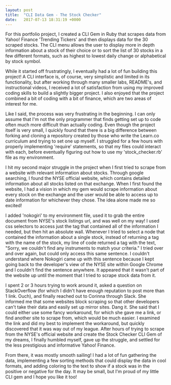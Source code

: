 ```yaml
---
layout: post
title:  "CLI Data Gem - The Stock Checker"
date:   2017-07-13 18:31:19 +0000
---
```



For this portfolio project, I created a CLI Gem in Ruby that scrapes data from Yahoo! Finance 'Trending Tickers' and then displays data for the 30 scraped stocks. The CLI menu allows the user to display more in depth information about a stock of their choice or to sort the list of 30 stocks in a few different formats, such as highest to lowest daily change or alphabetical by stock symbol.

While it started off frustratingly, I eventually had a lot of fun building this project! A CLI interface is, of course, very simplistic and limited in its functionality, but after working through many smaller labs, README's, and instructional videos, I received a lot of satisfaction from using my improved coding skills to build a slightly bigger project. I also enjoyed that the project combined a bit of coding with a bit of finance, which are two areas of interest for me.

Like I said, the process was very frustrating in the beginning. I can only assume that I'm not the only programmer that finds getting set up to code often much more difficult than actually coding. Even though the project itself is very small, I quickly found that there is a big difference between forking and cloning a repository created by those who write the Learn.co curriculum and trying to set one up myself. I struggled for a few hours with properly implementing 'require' statements, so that my files could interact with each, before eventually figuring out how to use my 'stock_checker.rb' file as my environment. 

I hit my second major struggle in the project when I first tried to scrape from a website with relevant information about stocks. Through google searching, I found the NYSE official website, which contains detailed information about all stocks listed on that exchange. When I first found the website, I had a vision in which my gem would scrape information about every stock on the exchange and the user would be able to access up to date information for whichever they chose. The idea alone made me so excited! 

I added 'nokogiri' to my environment file, used it to grab the entire document from NYSE's stock listings url, and was well on my way! I used css selectors to access just the <tbody> tag that contained all of the information I needed, but then hit an absolute wall. Whenever I tried to select a node that contained the information about a single stock, instead of returning a <td> tag with the name of the stock, my line of code returned a <td> tag with the text, "Sorry, we couldn't find any instruments to match your criteria." I tried over and over again, but could only access this same sentence. I couldn't understand where Nokogiri came up with this sentence because I kept going back to the developer's view of the NYSE site within Google Chrome and I couldn't find the sentence anywhere. It appeared that it wasn't part of the website up until the moment that I tried to scrape stock data from it.

I spent 2 or 3 hours trying to work around it, asked a question on StackOverflow (for which I didn't have enough reputation to post more than 1 link. Ouch), and finally reached out to Corinna through Slack. She informed me that some websites block scraping so that other developers can't take their data and easily set up mirror sites. Dang it. She said that I could either use some fancy workaround, for which she gave me a link, or find another site to scrape from, which would be much easier. I examined the link and did my best to implement the workaround, but quickly discovered that it was way out of my league. After hours of trying to scrape from the NYSE's official website and create the Stock Checker CLI Gem of my dreams, I finally humbled myself, gave up the struggle, and settled for the less prestigious and informative Yahoo! Finance.

From there, it was mostly smooth sailing! I had a lot of fun gathering the data, implementing a few sorting methods that could display the data in cool formats, and adding coloring to the text to show if a stock was in the positive or negative for the day. It may be small, but I'm proud of my little CLI gem and I hope you like it too!
